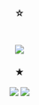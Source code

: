 <h3 align="center"><b>☆</b></h3>
</br>
<p align="center">
<a href="mailto:nyamnya615@gmail.com><img src="https://img.shields.io/badge/Gmail-D14836?style=for-the-badge&logo=gmail&logoColor=white&link=mailto:nyamnya615@gmail.com"/></a>
<a href="https://www.instagram.com/01.6.15"><img src="https://img.shields.io/badge/Instagram-%23E4405F.svg?style=for-the-badge&logo=Instagram&logoColor=white&link=https://www.instagram.com/01.6.15"/></a>
</p>

<h3 align="center"><b>★</b></h3>
<p align="center">
<a href="https://hits.seeyoufarm.com"><img src="https://hits.seeyoufarm.com/api/count/incr/badge.svg?url=https%3A%2F%2Fgithub.com%2Fyouhyeoneee%2F&count_bg=%23000000&title_bg=%23000000&icon=github.svg&icon_color=%23FFFFFF&title=GitHub&edge_flat=false"/></a>
<a href="https://hits.seeyoufarm.com"><img src="https://hits.seeyoufarm.com/api/count/incr/badge.svg?url=https%3A%2F%2Fvelog.io%2F%40youhyeoneee&count_bg=%2320C997&title_bg=%2320C997&icon=blogger.svg&icon_color=%23FFFFFF&title=Velog&edge_flat=false"/></a>
</p>

